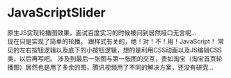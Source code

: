 # JavaScriptSlider
原生JS实现轮播图效果，面试百度实习的时候被问到居然哑口无言呢...   
现在只是实现了简单的轮播。
跟样式有关的，绝！对！不！用！JavaScript！
常见的左右按钮逻辑以及底下的小按钮逻辑，想的是利用CSS动画以及JS编辑CSS类，以后再写吧。
涉及到最后一张图与第一张图的交互，贵如淘宝（淘宝首页轮播图）居然也是用了多余的图，腾讯视频用了不同的解决方案，还没有研究... 
